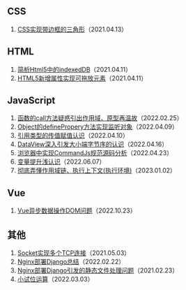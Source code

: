 ## CSS

1. [CSS实现带边框的三角形](https:github.com/Hyrmm/Blog/issues/1)（2021.04.13）

## HTML

1. [简析Html5中的indexedDB](https:github.com/Hyrmm/Blog/issues/2)（2021.04.11）
2. [HTML5新增属性实现可拖放元素](https:github.com/Hyrmm/Blog/issues/3)（2021.04.11）

## JavaScript



1. [函数的call方法疑惑引出作用域、原型再温故](https:github.com/Hyrmm/Blog/issues/4)（2022.02.25）
2. [Object的definePropery方法实现监听对象](https:github.com/Hyrmm/Blog/issues/5)（2022.04.09）
3. [引用类型的传值赋值认识](https:github.com/Hyrmm/Blog/issues/6)（2022.04.10）
4. [DataView深入引发大小端字节序的认识](https:github.com/Hyrmm/Blog/issues/7)（2022.04.16）
5. [浏览器中实现CommandJs规范源码分析](https:github.com/Hyrmm/Blog/issues/8)（2022.04.23）
6. [变量提升浅认识](https:github.com/Hyrmm/Blog/issues/9)（2022.06.07）
7. [彻底弄懂作用域链、执行上下文(执行环境)](https:github.com/Hyrmm/Blog/issues/10)（2023.01.02）

## Vue

1. [Vue异步数据操作DOM问题](https:github.com/Hyrmm/Blog/issues/11)（2022.10.23）

## 其他

1. [Socket实现多个TCP连接](https:github.com/Hyrmm/Blog/issues/12)（2021.05.03）
2. [Nginx部署Django总结](https:github.com/Hyrmm/Blog/issues/13)（2022.02.22）
3. [Nginx部署Django引发的静态文件处理问题](https:github.com/Hyrmm/Blog/issues/14)（2021.02.23）
4. [小试位运算](https:github.com/Hyrmm/Blog/issues/15)（2022.03.03）

